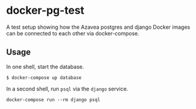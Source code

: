 # docker-pg-test

A test setup showing how the Azavea postgres and django Docker images can be
connected to each other via docker-compose.

## Usage

In one shell, start the database.
```
$ docker-compose up database
```

In a second shell, run `psql` via the `django` service.
```
docker-compose run --rm django psql
```
